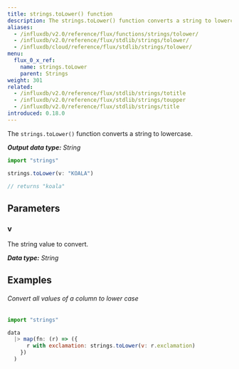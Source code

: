 ```yaml
---
title: strings.toLower() function
description: The strings.toLower() function converts a string to lowercase.
aliases:
  - /influxdb/v2.0/reference/flux/functions/strings/tolower/
  - /influxdb/v2.0/reference/flux/stdlib/strings/tolower/
  - /influxdb/cloud/reference/flux/stdlib/strings/tolower/
menu:
  flux_0_x_ref:
    name: strings.toLower
    parent: Strings
weight: 301
related:
  - /influxdb/v2.0/reference/flux/stdlib/strings/totitle
  - /influxdb/v2.0/reference/flux/stdlib/strings/toupper
  - /influxdb/v2.0/reference/flux/stdlib/strings/title
introduced: 0.18.0
---
```


The `strings.toLower()` function converts a string to lowercase.

_**Output data type:** String_

```js
import "strings"

strings.toLower(v: "KOALA")

// returns "koala"
```

## Parameters

### v
The string value to convert.

_**Data type:** String_

## Examples

###### Convert all values of a column to lower case
```js
import "strings"

data
  |> map(fn: (r) => ({
      r with exclamation: strings.toLower(v: r.exclamation)
    })
  )
```
